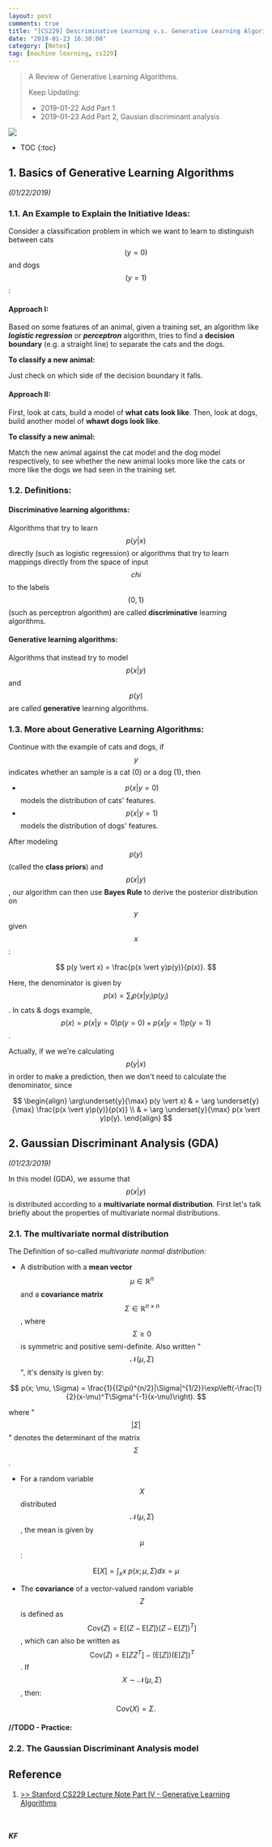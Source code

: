```yaml
---
layout: post
comments: true
title: "[CS229] Descriminative Learning v.s. Generative Learning Algorithm"
date: "2019-01-23 16:30:00"
category: [Notes]
tag: [machine learning, cs229]
---
```


> A Review of Generative Learning Algorithms.
>
> Keep Updating:
> - 2019-01-22 Add Part 1 
> - 2019-01-23 Add Part 2, Gausian discriminant analysis


![](/public/img/20190122-bayes-theorem.jpg)

<!--more-->

* TOC
{:toc}

## 1. Basics of Generative Learning Algorithms

*(01/22/2019)*

### 1.1. An Example to Explain the Initiative Ideas:
Consider a classification problem in which we want to learn to distinguish between cats $$(y=0)$$ and dogs $$(y=1)$$:

#### **Approach I:** 

Based on some features of an animal, given a training set, an algorithm like ***logistic regression*** or ***perceptron*** algorithm, tries to find a **decision boundary** (e.g. a straight line) to separate the cats and the dogs. 

**To classify a new animal:** 

Just check on which side of the decision boundary it falls.

#### **Approach II:**

First, look at cats, build a model of **what cats look like**. Then, look at dogs, build another model of **whawt dogs look like**.

**To classify a new animal:**
    
Match the new animal against the cat model and the dog model respectively, to see whether the new animal looks more like the cats or more like the dogs we had seen in the training set.

### 1.2. Definitions:
#### **Discriminative** learning algorithms:

Algorithms that try to learn $$p(y \vert x)$$ directly (such as logistic regression) or algorithms that try to learn mappings directly from the space of input $$chi$$ to the labels $$\{0,1\}$$ (such as perceptron algorithm) are called **discriminative** learning algorithms.

#### **Generative** learning algorithms:
    
Algorithms that instead try to model $$p(x \vert y)$$ and $$p(y)$$ are called **generative** learning algorithms.
    
### 1.3. More about Generative Learning Algorithms:

Continue with the example of cats and dogs, if $$y$$ indicates whether an sample is a cat (0) or a dog (1), then 
- $$p(x \vert y=0)$$ models the distribution of cats' features.
- $$p(x \vert y=1)$$ models the distribution of dogs' features.

After modeling $$p(y)$$ (called the **class priors**) and $$p(x \vert y)$$, our algorithm can then use **Bayes Rule** to derive the posterior distribution on $$y$$ given $$x$$:

$$ p(y \vert x) = \frac{p(x \vert y)p(y)}{p(x)}. $$

Here, the denominator is given by $$p(x)=\sum_i p(x \vert y_i)p(y_i)$$. In cats & dogs example, $$p(x)=p(x \vert y=0)p(y=0)+p(x \vert y=1)p(y=1)$$.

Actually, if we we're calculating $$p(y \vert x)$$ in order to make a prediction, then we don't need to calculate the denominator, since


$$
\begin{align}
\arg\underset{y}{\max} p(y \vert x) & = \arg \underset{y}{\max} \frac{p(x \vert y)p(y)}{p(x)} \\
& = \arg \underset{y}{\max} p(x \vert y)p(y).
\end{align}
$$

## 2. Gaussian Discriminant Analysis (GDA) 

*(01/23/2019)*

In this model (GDA), we assume that $$p(x \vert y)$$ is distributed according to a **multivariate normal distribution**. First let's talk briefly about the properties of multivariate normal distributions.

### 2.1. The multivariate normal distribution
The Definition of so-called *multivariate normal distribution*:

- A distribution with a **mean vector** $$\mu \in \mathbb{R}^n$$ and a **covariance matrix** $$\Sigma \in \mathbb{R}^{n \times n}$$, where $$\Sigma \geq 0$$ is symmetric and positive semi-definite. Also written "$$\mathcal{N}(\mu, \Sigma)$$", it's density is given by:

$$
p(x; \mu, \Sigma) = \frac{1}{(2\pi)^{n/2}|\Sigma|^{1/2}}\exp\left(-\frac{1}{2}(x-\mu)^T\Sigma^{-1}(x-\mu)\right).
$$

where "$$\vert\Sigma\vert$$" denotes the determinant of the matrix $$\Sigma$$.

- For a random variable $$X$$ distributed $$\mathcal{N}(\mu, \Sigma)$$, the mean is given by $$\mu$$:

$$
\text{E}[X] = \int_x x\ p(x;\mu,\Sigma)dx = \mu
$$

- The **covariance** of a vector-valued random variable $$Z$$ is defined as $$\text{Cov}(Z) = \text{E}[(Z-\text{E}[Z])(Z-\text{E}[Z])^T]$$, which can also be written as $$\text{Cov}(Z) = \text{E}[ZZ^T]-(\text{E}[Z])(\text{E}[Z])^T$$. If $$X \sim \mathcal{N}(\mu, \Sigma)$$, then:

$$
\text{Cov}(X) = \Sigma.
$$

#### //TODO - Practice:

### 2.2. The Gaussian Discriminant Analysis model

## Reference 
1. [>> Stanford CS229 Lecture Note Part IV - Generative Learning Algorithms](https://see.stanford.edu/materials/aimlcs229/cs229-notes2.pdf)

<br><br>***KF***
